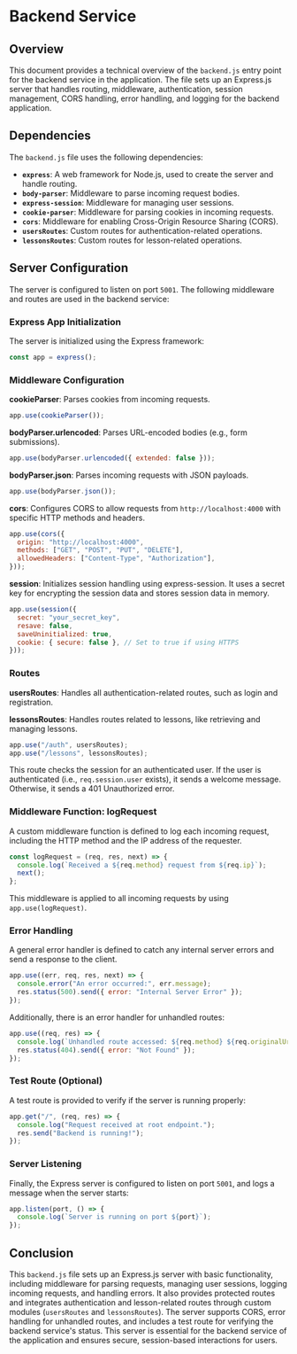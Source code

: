 # Backend Service

## Overview

This document provides a technical overview of the `backend.js` entry point for
the backend service in the application. The file sets up an Express.js server
that handles routing, middleware, authentication, session management, CORS
handling, error handling, and logging for the backend application.

## Dependencies

The `backend.js` file uses the following dependencies:

- **`express`**: A web framework for Node.js, used to create the server and
  handle routing.
- **`body-parser`**: Middleware to parse incoming request bodies.
- **`express-session`**: Middleware for managing user sessions.
- **`cookie-parser`**: Middleware for parsing cookies in incoming requests.
- **`cors`**: Middleware for enabling Cross-Origin Resource Sharing (CORS).
- **`usersRoutes`**: Custom routes for authentication-related operations.
- **`lessonsRoutes`**: Custom routes for lesson-related operations.

## Server Configuration

The server is configured to listen on port `5001`. The following middleware and
routes are used in the backend service:

### Express App Initialization

The server is initialized using the Express framework:

```js
const app = express();
```

### Middleware Configuration

**cookieParser**: Parses cookies from incoming requests.

```js
app.use(cookieParser());
```

**bodyParser.urlencoded**: Parses URL-encoded bodies (e.g., form submissions).

```js
app.use(bodyParser.urlencoded({ extended: false }));
```

**bodyParser.json**: Parses incoming requests with JSON payloads.

```js
app.use(bodyParser.json());
```

**cors**: Configures CORS to allow requests from `http://localhost:4000` with
specific HTTP methods and headers.

```js
app.use(cors({
  origin: "http://localhost:4000",
  methods: ["GET", "POST", "PUT", "DELETE"],
  allowedHeaders: ["Content-Type", "Authorization"],
}));
```

**session**: Initializes session handling using express-session. It uses a
secret key for encrypting the session data and stores session data in memory.

```js
app.use(session({
  secret: "your_secret_key",
  resave: false,
  saveUninitialized: true,
  cookie: { secure: false }, // Set to true if using HTTPS
}));
```

### Routes

**usersRoutes**: Handles all authentication-related routes, such as login and
registration.

**lessonsRoutes**: Handles routes related to lessons, like retrieving and
managing lessons.

```js
app.use("/auth", usersRoutes);
app.use("/lessons", lessonsRoutes);
```

This route checks the session for an authenticated user. If the user is
authenticated (i.e., `req.session.user` exists), it sends a welcome message.
Otherwise, it sends a 401 Unauthorized error.

### Middleware Function: logRequest

A custom middleware function is defined to log each incoming request, including
the HTTP method and the IP address of the requester.

```js
const logRequest = (req, res, next) => {
  console.log(`Received a ${req.method} request from ${req.ip}`);
  next();
};
```

This middleware is applied to all incoming requests by using
`app.use(logRequest)`.

### Error Handling

A general error handler is defined to catch any internal server errors and send
a response to the client.

```js
app.use((err, req, res, next) => {
  console.error("An error occurred:", err.message);
  res.status(500).send({ error: "Internal Server Error" });
});
```

Additionally, there is an error handler for unhandled routes:

```js
app.use((req, res) => {
  console.log(`Unhandled route accessed: ${req.method} ${req.originalUrl}`);
  res.status(404).send({ error: "Not Found" });
});
```

### Test Route (Optional)

A test route is provided to verify if the server is running properly:

```js
app.get("/", (req, res) => {
  console.log("Request received at root endpoint.");
  res.send("Backend is running!");
});
```

### Server Listening

Finally, the Express server is configured to listen on port `5001`, and logs a
message when the server starts:

```js
app.listen(port, () => {
  console.log(`Server is running on port ${port}`);
});
```

## Conclusion

This `backend.js` file sets up an Express.js server with basic functionality,
including middleware for parsing requests, managing user sessions, logging
incoming requests, and handling errors. It also provides protected routes and
integrates authentication and lesson-related routes through custom modules
(`usersRoutes` and `lessonsRoutes`). The server supports CORS, error handling
for unhandled routes, and includes a test route for verifying the backend
service's status. This server is essential for the backend service of the
application and ensures secure, session-based interactions for users.
